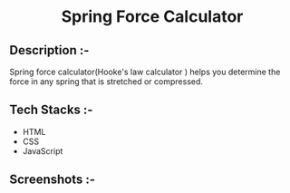 # <p align="center">Spring Force Calculator</p>

## Description :-
Spring force calculator(Hooke's law calculator ) helps you determine the force in any spring that is stretched or compressed.


## Tech Stacks :-

- HTML
- CSS
- JavaScript

## Screenshots :-

